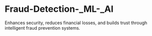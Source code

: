 # Fraud-Detection-_ML-_AI
Enhances security, reduces financial losses, and builds trust through intelligent fraud prevention systems.
